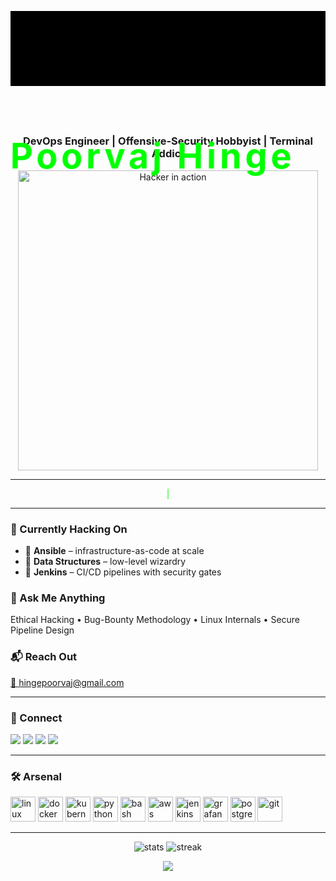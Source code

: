 <!--  README.md  -->
<!--  Designed by: Poorvaj Hinge  -->
<!--  Theme: “Hacker’s Playground”  -->

<div align="center">

<!--  ASCII intro (pure CSS animation)  -->
<pre id="matrix-rain"></pre>

<!--  Glitch title  -->
<h1 class="glitch" data-text="Poorvaj Hinge">
  <span>Poorvaj Hinge</span>
</h1>

<!--  Subtitle  -->
<h3 align="center">
  DevOps Engineer | Offensive-Security Hobbyist | Terminal Addict
</h3>

<!--  Live GIF: hacker on terminal  -->
<img src="https://media.giphy.com/media/v1.Y2lkPTc5MGI3NjExZzZrc2g0Z2Z3ZWZ0bWk4dDVvb2Y0Y3Z2dGRrd2RtdG5tZ25mNyZlcD12MV9pbnRlcm5hbF9naWZfYnlfaWQmY3Q9Zw/SXlRvdYYzS9dS/giphy.gif" width="480" alt="Hacker in action"/>

</div>

---

<!--  Dynamic typing text  -->
<p align="center">
  <span id="typewriter"></span><span class="cursor">|</span>
</p>

---

### 🧠 Currently Hacking On
- 🔐 **Ansible** – infrastructure-as-code at scale  
- 🧱 **Data Structures** – low-level wizardry  
- 🚀 **Jenkins** – CI/CD pipelines with security gates  

### 💬 Ask Me Anything
Ethical Hacking • Bug-Bounty Methodology • Linux Internals • Secure Pipeline Design

### 📬 Reach Out
<a href="mailto:hingepoorvaj@gmail.com">📧 hingepoorvaj@gmail.com</a>

---

### 🔗 Connect
<p>
  <a href="https://linkedin.com/in/poorvaj/"><img src="https://img.shields.io/badge/-LinkedIn-0077B5?style=flat&logo=linkedin&logoColor=white"/></a>
  <a href="https://www.hackerrank.com/hingepoorvaj"><img src="https://img.shields.io/badge/-HackerRank-2EC866?style=flat&logo=hackerrank&logoColor=white"/></a>
  <a href="https://leetcode.com/hingepoorvaj/"><img src="https://img.shields.io/badge/-LeetCode-FFA116?style=flat&logo=leetcode&logoColor=black"/></a>
  <a href="https://auth.geeksforgeeks.org/user/hingepoorvaj/"><img src="https://img.shields.io/badge/-GeeksforGeeks-2F8D46?style=flat&logo=geeksforgeeks&logoColor=white"/></a>
</p>

---

### 🛠️ Arsenal
<p>
  <!--  Replace with your actual tech-stack icons  -->
  <img src="https://cdn.jsdelivr.net/gh/devicons/devicon/icons/linux/linux-original.svg" width="40" height="40" alt="linux"/>
  <img src="https://cdn.jsdelivr.net/gh/devicons/devicon/icons/docker/docker-original.svg" width="40" height="40" alt="docker"/>
  <img src="https://cdn.jsdelivr.net/gh/devicons/devicon/icons/kubernetes/kubernetes-plain.svg" width="40" height="40" alt="kubernetes"/>
  <img src="https://cdn.jsdelivr.net/gh/devicons/devicon/icons/python/python-original.svg" width="40" height="40" alt="python"/>
  <img src="https://cdn.jsdelivr.net/gh/devicons/devicon/icons/bash/bash-original.svg" width="40" height="40" alt="bash"/>
  <img src="https://cdn.jsdelivr.net/gh/devicons/devicon/icons/amazonwebservices/amazonwebservices-original.svg" width="40" height="40" alt="aws"/>
  <img src="https://cdn.jsdelivr.net/gh/devicons/devicon/icons/jenkins/jenkins-original.svg" width="40" height="40" alt="jenkins"/>
  <img src="https://cdn.jsdelivr.net/gh/devicons/devicon/icons/grafana/grafana-original.svg" width="40" height="40" alt="grafana"/>
  <img src="https://cdn.jsdelivr.net/gh/devicons/devicon/icons/postgresql/postgresql-original.svg" width="40" height="40" alt="postgresql"/>
  <img src="https://cdn.jsdelivr.net/gh/devicons/devicon/icons/git/git-original.svg" width="40" height="40" alt="git"/>
</p>

---

<!--  Stats (auto-updating via GitHub API)  -->
<p align="center">
  <img src="https://github-readme-stats.vercel.app/api?username=poorvaj-hinge&show_icons=true&theme=radical" alt="stats"/>
  <img src="https://github-readme-streak-stats.herokuapp.com/?user=poorvaj-hinge&theme=radical" alt="streak"/>
</p>

<!--  Animated footer  -->
<div align="center">
  <img src="https://capsule-render.vercel.app/api?type=waving&color=0:000000,100:00ff00&height=120&section=footer"/>
</div>

<!--  Pure-CSS & JS eye-candy  -->
<style>
/*  Glitch effect  */
.glitch {
  position: relative;
  font-size: 3.5rem;
  font-weight: 700;
  color: #00ff00;
  letter-spacing: .1em;
  animation: glitch-skew 1s infinite linear alternate-reverse;
}
.glitch span {
  position: absolute;
  top: 0;
  left: 0;
}
.glitch::before,
.glitch::after {
  content: attr(data-text);
  position: absolute;
  top: 0;
  left: 0;
  width: 100%;
  height: 100%;
  background: #000;
}
.glitch::before {
  animation: glitch-anim-1 2s infinite linear alternate-reverse;
  color: #ff00ff;
  z-index: -1;
}
.glitch::after {
  animation: glitch-anim-2 2s infinite linear alternate-reverse;
  color: #00ffff;
  z-index: -2;
}
@keyframes glitch-anim-1 {
  0% { clip-path: inset(40% 0 61% 0); }
  20% { clip-path: inset(92% 0 1% 0); }
  40% { clip-path: inset(43% 0 1% 0); }
  60% { clip-path: inset(25% 0 58% 0); }
  80% { clip-path: inset(54% 0 7% 0); }
  100% { clip-path: inset(58% 0 43% 0); }
}
@keyframes glitch-anim-2 {
  0% { clip-path: inset(65% 0 8% 0); }
  20% { clip-path: inset(13% 0 48% 0); }
  40% { clip-path: inset(1% 0 53% 0); }
  60% { clip-path: inset(75% 0 16% 0); }
  80% { clip-path: inset(98% 0 1% 0); }
  100% { clip-path: inset(22% 0 67% 0); }
}
@keyframes glitch-skew {
  0% { transform: skew(0deg); }
  10% { transform: skew(-2deg); }
  20% { transform: skew(3deg); }
  30% { transform: skew(-1deg); }
  40% { transform: skew(2deg); }
  50% { transform: skew(-3deg); }
  60% { transform: skew(1deg); }
  70% { transform: skew(-2deg); }
  80% { transform: skew(3deg); }
  90% { transform: skew(-1deg); }
  100% { transform: skew(0deg); }
}

/*  Typewriter cursor  */
.cursor {
  color: #00ff00;
  animation: blink 1s infinite;
}
@keyframes blink {
  0%, 50% { opacity: 1; }
  51%, 100% { opacity: 0; }
}

/*  Matrix rain canvas  */
#matrix-rain {
  width: 100%;
  height: 120px;
  background: #000;
  overflow: hidden;
  font-family: 'Courier New', monospace;
  font-size: 14px;
  line-height: 1;
}
</style>

<script>
/*  Typewriter effect  */
const txts = [
  "Ethical Hacker 🕵️‍♂️",
  "DevOps Engineer ⚙️",
  "Bug-Bounty Hunter 🐛",
  "Linux Lover 🐧"
];
let i = 0, j = 0, forward = true;
const typewriter = document.getElementById('typewriter');
setInterval(() => {
  if (forward) {
    typewriter.textContent = txts[i].slice(0, ++j);
    if (j === txts[i].length) forward = false;
  } else {
    typewriter.textContent = txts[i].slice(0, --j);
    if (j === 0) { forward = true; i = (i + 1) % txts.length; }
  }
}, 120);

/*  Matrix rain  */
const canvas = document.getElementById('matrix-rain');
const ctx = canvas.getContext('2d');
canvas.height = 120;
const cols = Math.floor(canvas.width / 14);
const drops = Array(cols).fill(1);
function drawMatrix() {
  ctx.fillStyle = 'rgba(0, 0, 0, 0.05)';
  ctx.fillRect(0, 0, canvas.width, canvas.height);
  ctx.fillStyle = '#00ff00';
  ctx.font = '14px Courier';
  drops.forEach((y, x) => {
    const text = String.fromCharCode(0x30A0 + Math.random() * 96);
    ctx.fillText(text, x * 14, y * 14);
    drops[x] = y > 100 + Math.random() * 1e4 ? 0 : y + 1;
  });
}
setInterval(drawMatrix, 50);
</script>
